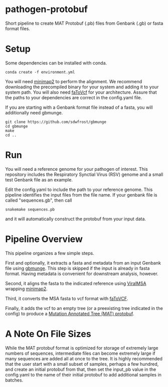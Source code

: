 # pathogen-protobuf
Short pipeline to create MAT Protobuf (.pb) files from Genbank (.gb) or fasta format files.

# Setup
Some dependencies can be installed with conda.

```
conda create -f environment.yml
```

You will need [minimap2](https://github.com/lh3/minimap2#install) to perform the alignment. We recommend downloading the precompiled binary for your system and adding it to your system path. You will also need [faToVcf](http://hgdownload.soe.ucsc.edu/admin/exe/) for your architecture. Assure that the paths to your dependencies are correct in the config.yaml file.

If you are starting with a Genbank format file instead of a fasta, you will additionally need gbmunge.

```
git clone https://github.com/sdwfrost/gbmunge
cd gbmunge
make
cd ..
```

# Run

You will need a reference genome for your pathogen of interest. This repository includes the Respiratory Synctial Virus (RSV) genome and a small test Genbank file as an example.

Edit the config.yaml to include the path to your reference genome. This pipeline identifies the input files from the file name. If your genbank file is called "sequences.gb",
then call 

```
snakemake sequences.pb
```

and it will automatically construct the protobuf from your input data.

# Pipeline Overview

This pipeline organizes a few simple steps. 

First and optionally, it extracts a fasta and metadata from an input Genbank file using [gbmunge](https://github.com/sdwfrost/gbmunge). This step is skipped if the input is already in fasta format. Having metadata is convenient for downstream analysis, however.

Second, it aligns the fasta to the indicated reference using [ViralMSA](https://github.com/niemasd/ViralMSA) wrapping [minimap2](https://github.com/lh3/minimap2). 

Third, it converts the MSA fasta to vcf format with [faToVCF](http://hgdownload.soe.ucsc.edu/admin/exe/).

Finally, it adds the vcf to an empty tree (or a preexisting tree indicated in the config) to produce a [Mutation Annotated Tree (MAT) protobuf](https://usher-wiki.readthedocs.io/en/latest/matUtils.html#the-mutation-annotated-tree-mat-protocol-buffer-pb).

# A Note On File Sizes

While the MAT protobuf format is optimized for storage of extremely large numbers of sequences, intermediate files can become extremely large if many sequences are added all at once to the tree. It is highly recommended that the user start with a small subset of samples, perhaps a few hundred, and create an initial protobuf from that, then set the 
input_pb value in the config.yaml to the name of their initial protobuf to add additional samples in batches. 